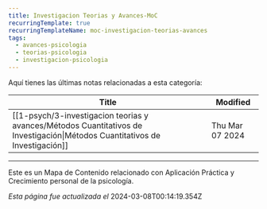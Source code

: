 ```yaml
---
title: Investigacion Teorias y Avances-MoC
recurringTemplate: true
recurringTemplateName: moc-investigacion-teorias-avances
tags:
  - avances-psicologia
  - teorias-psicologia
  - investigacion-psicologia
---
```


Aquí tienes las últimas notas relacionadas a esta categoría:

| Title | Modified |
| ----------- | ------------ |
| [[1-psych/3-investigacion teorias y avances/Métodos Cuantitativos de Investigación\|Métodos Cuantitativos de Investigación]] | Thu Mar 07 2024 |



------------------------
Este es un Mapa de Contenido relacionado con Aplicación Práctica y Crecimiento personal de la psicología.

*Esta página fue actualizada el* 2024-03-08T00:14:19.354Z 